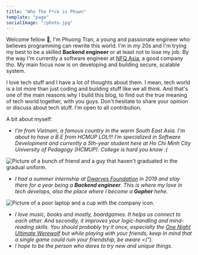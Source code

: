 ```yaml
---
title: "Who The F*ck is Phuwn"
template: "page"
socialImage: "/photo.jpg"
---
```


Welcome fellow 👋, I'm Phuong Tran, a young and passionate engineer who believes programming can rewrite this world. I'm in my 20s and I'm trying my best to be a skilled **Backend engineer** or at least not to lose my job. By the way I'm currently a software engineer at [NFQ Asia](https://www.nfq.asia/), a good company tho. My main focus now is on developing and building secure, scalable system.

I love tech stuff and I have a lot of thoughts about them. I mean, tech world is a lot more than just coding and building stuff like we all think. And that's one of the main reasons why I build this blog, to find out the true meaning of tech world together, with you guys. Don't hesitate to share your opinion or discuss about tech stuff. I'm open to all contribution.

A bit about myself:

- _I’m from Vietnam, a famous country in the warm South East Asia. I'm about to have a B.E from HCMUP LOL!!! I’m specialized in Software Development and currently a 5th-year student here at Ho Chi Minh City University of Pedagogy (HCMUP). College is hard you know :(_

![Picture of a bunch of friend and a guy that haven't graduated in the gradual uniform.](/media/hcmup.jpg)

- _I had a summer internship at [Dwarves Foundation](https://dwarves.foundation/) in 2019 and stay there for a year being a **Backend engineer**. This is where my love in tech develops, also the place where I become a **Gopher** hehe._

![Picture of a poor laptop and a cup with the company icon.](/media/df.jpg)

- _I love music, books and mostly, boardgames. It helps us connect to each other. And secondly, it improves your logic-handling and mind-reading skills. You should probably try it once, especially the [One Night Ultimate Werewolf](https://boardgamegeek.com/boardgame/147949/one-night-ultimate-werewolf/) but while playing with your friends, keep in mind that a single game could ruin your friendship, be aware <(")._
- _I hope to be the person who dares to try new and unique things._
